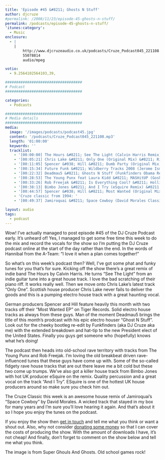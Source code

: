 ```yaml
---
title: 'Episode #45 &#8211; Ghosts N Stuff'
author: djcruze
#permalink: /2008/11/23/episode-45-ghosts-n-stuff/
permalink: /podcasts/episode-45-ghosts-n-stuff/
'itunes:category':
  - Music
enclosure:
  - |
    |
        http://www.djcruzeaudio.co.uk/podcasts/Cruze_Podcast045_221108.mp3
        55078814
        audio/mpeg

votio:
  - 9.2564102564103,39,

###################################
# Podcast
###################################

categories:
  - Podcasts

###################################
# Media details
###################################
media:
  image: '/images/podcasts/podcast45.jpg'
  content: '/podcasts/Cruze_Podcast045_221108.mp3'
  length: '01:00:00'
  keywords: ''
  tracklist:
    - '[00:00:00] The Hours &#8211; See The Light (Calvin Harris Remix) &#8211; Is Good Music'
    - '[00:05:21] Chris Lake &#8211; Only One (Original Mix) &#8211; Rising Music'
    - '[00:11:05] Spencer &#038; Hill &#8211; Dumb Party (Original Mix) &#8211; Tiger Records'
    - '[00:15:34] Future Funk &#8211; Wildberry Tracks 2008 (Jerome Isma Ae Original Vocal Mix) &#8211; Ambassade'
    - '[00:22:32] Deadmau5 &#8211; Ghosts N Stuff (Funkfinders Obama Re-edit) &#8211; Mau5trap'
    - '[00:28:53] The Young Punx feat Laura Kidd &#8211; MASHitUP (Goshi Goshi Remix) &#8211; Mofo Hifi'
    - '[00:33:26] Rob Freejak &#8211; Is Everything Cool? &#8211; Hollister Records'
    - '[00:38:13] Bimbo Jones &#8211; And I Try (eSquire Remix) &#8211; White'
    - '[00:44:57] Spencer &#038; Hill &#8211; Most Wanted (Original Mix) &#8211; Tiger Records'
    - 'Cruze classic from 1994: '
    - '[00:49:37] Jamiroquai &#8211; Space Cowboy (David Morales Classic Club Mix) &#8211; Sony'

layout: audio
tags:
  - podcast
---
```


Wow! I&#8217;ve actually managed to post episode #45 of the DJ Cruze Podcast early. It&#8217;s unheard of! Yes, I managed to get some free time this week to do the mix and record the vocals for the show so I&#8217;m putting the DJ Cruze podcast online at the start of the day rather than the end. In the words of Hannibal from the A-Team: &#8220;I love it when a plan comes together!&#8221;

So what&#8217;s on this week&#8217;s podcast then? Well, I&#8217;ve got some phat and funky tunes for you that&#8217;s for sure. Kicking off the show there&#8217;s a great remix of indie band The Hours by Calvin Harris. He turns &#8220;See The Light&#8221; from an indie guitar tune into a great house track. I love the bad scratching of their piano riff. It works really well. Then we move onto Chris Lake&#8217;s latest track &#8220;Only One&#8221;. Scottish house producer Chris Lake never fails to deliver the goods and this is a pumping electro house track with a great haunting vocal.

German producers Spencer and Hill feature heavily this month with two tracks off their &#8220;Most Wanted EP&#8221; on Tiger Records. Solid electro house tracks as always from these guys. Man of the moment Deadmau5 brings the title of this month&#8217;s prodcast with his epic electro houser &#8220;Ghost N Stuff&#8221;. Look out for the cheeky bootleg re-edit by Funkfinders (aka DJ Cruze aka me) with the extended breakdown and hat-tip to the new President elect of the United States. Finally you guys get someone who (hopefully) knows what he&#8217;s doing!

The podcast then heads into old-school rave territory with tracks from The Young Punx and Rob Freejak. I&#8217;m loving the old breakbeat driven rave-influenced tunes that these guys have come up with. Some of the so-called fidgety rave house tracks that are out there leave me a bit cold but these two come up trumps. We&#8217;ve also got a killer house track from Bimbo Jones with hot UK producer eSquire on the remix. Quality percussion and a great vocal on the track &#8220;And I Try&#8221;. ESquire is one of the hottest UK house producers around so make sure you check him out.

The Cruze Classic this week is an awesome house remix of Jamiroquai&#8217;s &#8220;Space Cowboy&#8221; by David Morales. A wicked track that stayed in my box for many years and I&#8217;m sure you&#8217;ll love hearing it again. And that&#8217;s about it so I hope you enjoy the tunes on the podcast.

If you enjoy the show then [get in touch][2] and tell me what you think or want a shout out. Also, why not consider [donating some money][3] so that I can cover the costs of producing the show. With the amount of downloads I have, it&#8217;s not cheap! And finally, don&#8217;t forget to comment on the show below and tell me what you think.

The image is from Super Ghouls And Ghosts. Old school games rock!

[1]: http://www.djcruze.co.uk/cms/wp-content/uploads/2008/11/podcast45.jpg
[2]: /contact
[3]: http://www.dreamhost.com/donate.cgi?id=8244
[4]: http://www.djcruze.co.uk/cms/wp-content/DownloadButton.gif
[5]: http://www.djcruzeaudio.co.uk/podcasts/Cruze_Podcast045_221108.mp3
